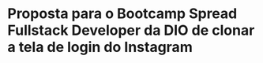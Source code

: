 
# Proposta para o Bootcamp Spread Fullstack Developer da DIO de clonar a tela de login do Instagram


